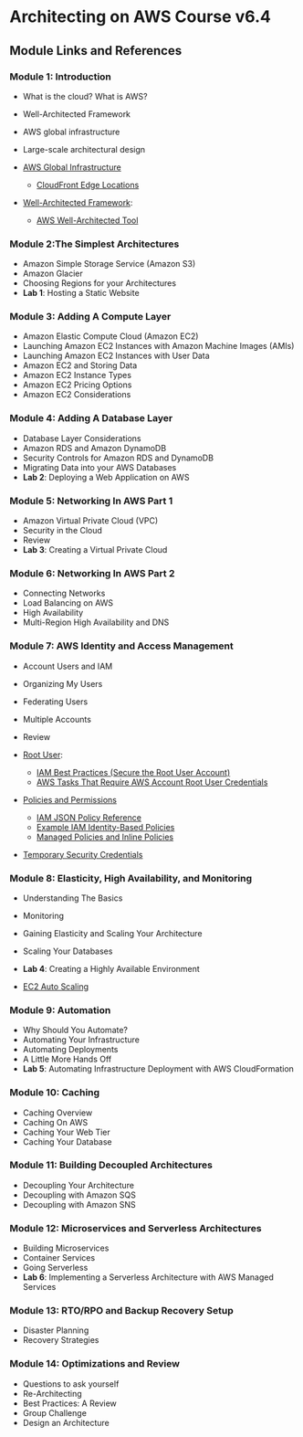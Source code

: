 # Architecting on AWS Course v6.4

## Module Links and References

### Module 1: Introduction

* What is the cloud? What is AWS?
* Well-Architected Framework
* AWS global infrastructure
* Large-scale architectural design

* [AWS Global Infrastructure](https://aws.amazon.com/about-aws/global-infrastructure/)
  * [CloudFront Edge Locations](https://aws.amazon.com/cloudfront/features/)
* [Well-Architected Framework](https://aws.amazon.com/architecture/well-architected/):
  * [AWS Well-Architected Tool](https://aws.amazon.com/well-architected-tool/)

### Module 2:The Simplest Architectures

* Amazon Simple Storage Service (Amazon S3)
* Amazon Glacier
* Choosing Regions for your Architectures
* **Lab 1**: Hosting a Static Website

### Module 3: Adding A Compute Layer

* Amazon Elastic Compute Cloud (Amazon EC2)
* Launching Amazon EC2 Instances with Amazon Machine Images (AMIs)
* Launching Amazon EC2 Instances with User Data
* Amazon EC2 and Storing Data
* Amazon EC2 Instance Types
* Amazon EC2 Pricing Options
* Amazon EC2 Considerations

### Module 4: Adding A Database Layer

* Database Layer Considerations
* Amazon RDS and Amazon DynamoDB
* Security Controls for Amazon RDS and DynamoDB
* Migrating Data into your AWS Databases
* **Lab 2**: Deploying a Web Application on AWS

### Module 5: Networking In AWS Part 1

* Amazon Virtual Private Cloud (VPC)
* Security in the Cloud
* Review
* **Lab 3**: Creating a Virtual Private Cloud

### Module 6: Networking In AWS Part 2

* Connecting Networks
* Load Balancing on AWS
* High Availability
* Multi-Region High Availability and DNS

### Module 7: AWS Identity and Access Management

* Account Users and IAM
* Organizing My Users
* Federating Users
* Multiple Accounts
* Review

* [Root User](https://docs.aws.amazon.com/IAM/latest/UserGuide/id_root-user.html):
  * [IAM Best Practices (Secure the Root User Account)](https://docs.aws.amazon.com/IAM/latest/UserGuide/best-practices.html)
  * [AWS Tasks That Require AWS Account Root User Credentials](https://docs.aws.amazon.com/general/latest/gr/aws_tasks-that-require-root.html)
* [Policies and Permissions](https://docs.aws.amazon.com/IAM/latest/UserGuide/access_policies.html)
  * [IAM JSON Policy Reference](https://docs.aws.amazon.com/IAM/latest/UserGuide/reference_policies.html)
  * [Example IAM Identity-Based Policies](https://docs.aws.amazon.com/IAM/latest/UserGuide/access_policies_examples.html)
  * [Managed Policies and Inline Policies](https://docs.aws.amazon.com/IAM/latest/UserGuide/access_policies_managed-vs-inline.html)
* [Temporary Security Credentials](https://docs.aws.amazon.com/IAM/latest/UserGuide/id_credentials_temp.html)  

### Module 8: Elasticity, High Availability, and Monitoring

* Understanding The Basics
* Monitoring
* Gaining Elasticity and Scaling Your Architecture
* Scaling Your Databases
* **Lab 4**: Creating a Highly Available Environment

* [EC2 Auto Scaling](https://aws.amazon.com/ec2/autoscaling/)

### Module 9: Automation

* Why Should You Automate?
* Automating Your Infrastructure
* Automating Deployments
* A Little More Hands Off
* **Lab 5**: Automating Infrastructure Deployment with AWS CloudFormation

### Module 10: Caching

* Caching Overview
* Caching On AWS
* Caching Your Web Tier
* Caching Your Database

### Module 11: Building Decoupled Architectures

* Decoupling Your Architecture
* Decoupling with Amazon SQS
* Decoupling with Amazon SNS

### Module 12: Microservices and Serverless Architectures

* Building Microservices
* Container Services
* Going Serverless
* **Lab 6**: Implementing a Serverless Architecture with AWS Managed Services

### Module 13: RTO/RPO and Backup Recovery Setup

* Disaster Planning
* Recovery Strategies

### Module 14: Optimizations and Review

* Questions to ask yourself
* Re-Architecting
* Best Practices: A Review
* Group Challenge
* Design an Architecture

